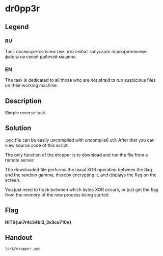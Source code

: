 # dr0pp3r

## Legend

### RU

Таск посвящается всем тем, кто любит запускать подозрительные файлы на своей рабочей машине.

### EN 

The task is dedicated to all those who are not afraid to run suspicious files on their working machine.

## Description

Simple reverse task.

## Solution

.pyc file can be easily uncompiled with uncompile6 util. After that you can view source code of this script.

The only function of the dropper is to download and run the file from a remote server.

The downloaded file performs the usual XOR operation between the flag and the random gamma, thereby encrypting it, and displays the flag on the screen.

You just need to track between which bytes XOR occurs, or just get the flag from the memory of the new process being started.

## Flag

**HITS{un7r4c34bl3_3x3cu710n}**

## Handout

```task/dropper.pyc```
